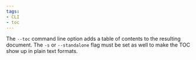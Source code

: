 ```yaml
---
tags:
- CLI
- toc
---
```


The `--toc` command line option adds a table of contents to the
resulting document. The `-s` or `--standalone` flag must be set as well
to make the TOC show up in plain text formats.
